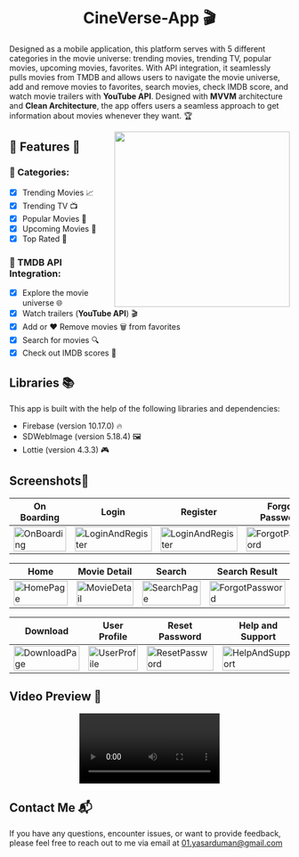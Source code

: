 <h1 align="center">
    CineVerse-App 🎬
</h1>

Designed as a mobile application, this platform serves with 5 different categories in the movie universe: trending movies, trending TV, popular movies, upcoming movies, favorites. With API integration, it seamlessly pulls movies from TMDB and allows users to navigate the movie universe, add and remove movies to favorites, search movies, check IMDB score, and watch movie trailers with **YouTube API**. Designed with **MVVM** architecture and **Clean Architecture**, the app offers users a seamless approach to get information about movies whenever they want. 🏆

<img  align="right" width="315" src="https://github.com/duman011/CineVerse-App/assets/81991720/0fe87332-9c53-442c-860a-c576ed4b1e4f">

## 🎥 Features 🍿
### 🎥 Categories:
- [x] Trending Movies 📈 
- [x] Trending TV 📺 
- [x] Popular Movies 👑 
- [x] Upcoming Movies 🚀 
- [x] Top Rated 🌟

### 📡 TMDB API Integration: 
- [x] Explore the movie universe 🌐 
- [x] Watch trailers (**YouTube API**) 🎬 
- [x] Add or ❤️ Remove movies 🗑️ from favorites
- [x] Search for movies 🔍 
- [x] Check out IMDB scores 🌟 

## Libraries 📚

This app is built with the help of the following libraries and dependencies:

- Firebase (version 10.17.0) 🔥
- SDWebImage (version 5.18.4) 🖼️
- Lottie (version 4.3.3) 🎮
  
## Screenshots📱

| On Boarding | Login | Register | Forgot Password |
| --- | --- | --- | --- |
| <img src="https://github.com/duman011/CineVerse-App/assets/81991720/cba021a4-1aec-4600-94e0-87db0ebdc014" alt="OnBoarding" width="100%"/> | <img src="https://github.com/duman011/CineVerse-App/assets/81991720/302a6d90-ac0d-495e-b812-5f33c5d4f53f" alt="LoginAndRegister" width="100%"/> | <img src="https://github.com/duman011/CineVerse-App/assets/81991720/faae3916-9e1a-4340-957f-3bf7a72c34dc" alt="LoginAndRegister" width="100%"/> | <img src="https://github.com/duman011/CineVerse-App/assets/81991720/06e075f7-759d-4e57-a465-9c4b61ab4ab1" alt="ForgotPassword" width="100%"/> |

| Home | Movie Detail | Search | Search Result |
| --- | --- | --- | --- |
| <img src="https://github.com/duman011/CineVerse-App/assets/81991720/b962ea85-abec-45d4-956f-ac63fa64e0b4" alt="HomePage" width="100%"/> | <img src="https://github.com/duman011/CineVerse-App/assets/81991720/c36c8565-b823-4ac2-9fe5-e6e2ce3bf39c" alt="MovieDetail" width="100%"/> | <img src="https://github.com/duman011/CineVerse-App/assets/81991720/62bc8f6f-092a-4a85-8bd9-3a915d9193c0" alt="SearchPage" width="100%"/> | <img src="https://github.com/duman011/CineVerse-App/assets/81991720/5f770cdd-89dc-4914-a23a-24baf660e0e5" alt="ForgotPassword" width="100%"/> |

| Download | User Profile | Reset Password | Help and Support |
| --- | --- | --- | --- |
| <img src="https://github.com/duman011/CineVerse-App/assets/81991720/cf1d33e1-076a-41cb-a76c-8a84db138f79" alt="DownloadPage" width="100%"/> | <img src="https://github.com/duman011/CineVerse-App/assets/81991720/84eb1694-81d9-4579-ab7c-f1177a720d48" alt="UserProfile" width="100%"/> | <img src="https://github.com/duman011/CineVerse-App/assets/81991720/d6e02e03-1e48-4658-afd5-cba65ddafc70" alt="ResetPassword" width="100%"/> | <img src="https://github.com/duman011/CineVerse-App/assets/81991720/5c408580-96ab-4a68-8838-858658041eff" alt="HelpAndSupport" width="100%"/> |



## Video Preview 🎥                                                                      
<div align="center">
  <video src="https://github.com/duman011/CineVerse-App/assets/81991720/75bb852e-8462-4986-9af4-51af95957dbf" width="50%"  />
</div>

## Contact Me 📬

If you have any questions, encounter issues, or want to provide feedback, please feel free to reach out to me via email at [01.yasarduman@gmail.com](mailto:01.yasarduman@gmail.com)


